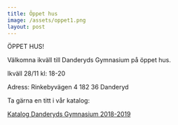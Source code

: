 ```yaml
---
title: Öppet hus
image: /assets/oppet1.png
layout: post
---
```


ÖPPET HUS!


Välkomna ikväll till Danderyds Gymnasium på öppet hus. 


Ikväll 28/11 kl: 18-20


Adress: 
Rinkebyvägen 4 
182 36 Danderyd

Ta gärna en titt i vår katalog:

[Katalog Danderyds Gymnasium 2018-2019](/assets/Katalog.pdf)

